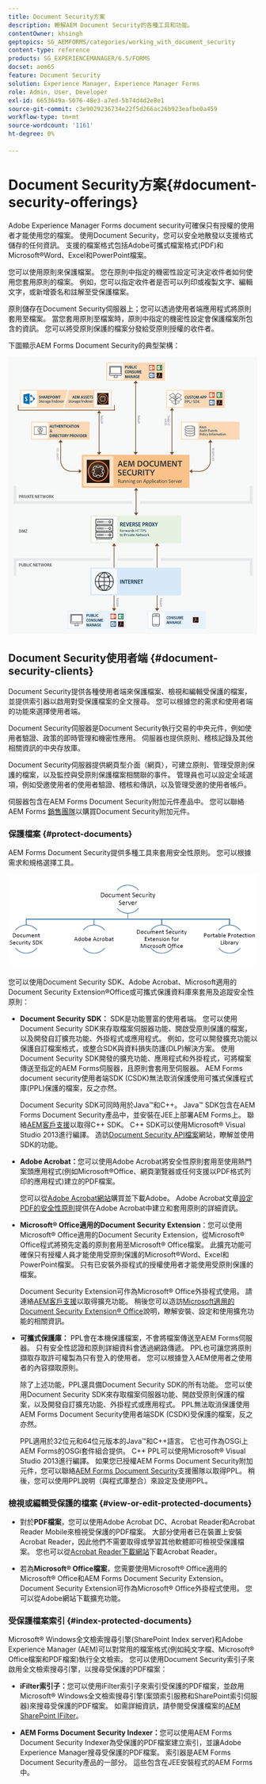 ```yaml
---
title: Document Security方案
description: 瞭解AEM Document Security的各種工具和功能。
contentOwner: khsingh
geptopics: SG_AEMFORMS/categories/working_with_document_security
content-type: reference
products: SG_EXPERIENCEMANAGER/6.5/FORMS
docset: aem65
feature: Document Security
solution: Experience Manager, Experience Manager Forms
role: Admin, User, Developer
exl-id: 6653649a-5076-48e3-a7ed-5b74d4d2e8e1
source-git-commit: c3e9029236734e22f5d266ac26b923eafbe0a459
workflow-type: tm+mt
source-wordcount: '1161'
ht-degree: 0%

---
```


# Document Security方案{#document-security-offerings}

Adobe Experience Manager Forms document security可確保只有授權的使用者才能使用您的檔案。 使用Document Security，您可以安全地散發以支援格式儲存的任何資訊。 支援的檔案格式包括Adobe可攜式檔案格式(PDF)和Microsoft®Word、Excel和PowerPoint檔案。

您可以使用原則來保護檔案。 您在原則中指定的機密性設定可決定收件者如何使用您套用原則的檔案。 例如，您可以指定收件者是否可以列印或複製文字、編輯文字，或新增簽名和註解至受保護檔案。

原則儲存在Document Security伺服器上；您可以透過使用者端應用程式將原則套用至檔案。 當您套用原則至檔案時，原則中指定的機密性設定會保護檔案所包含的資訊。 您可以將受原則保護的檔案分發給受原則授權的收件者。

下圖顯示AEM Forms Document Security的典型架構：

![Document Security — 建議的架構](do-not-localize/document_security_architecture.png)

## Document Security使用者端 {#document-security-clients}

Document Security提供各種使用者端來保護檔案、檢視和編輯受保護的檔案，並提供索引器以啟用對受保護檔案的全文搜尋。 您可以根據您的需求和使用者端的功能來選擇使用者端。

Document Security伺服器是Document Security執行交易的中央元件，例如使用者驗證、政策的即時管理和機密性應用。 伺服器也提供原則、稽核記錄及其他相關資訊的中央存放庫。

Document Security伺服器提供網頁型介面（網頁），可建立原則、管理受原則保護的檔案，以及監控與受原則保護檔案相關聯的事件。 管理員也可以設定全域選項，例如受邀使用者的使用者驗證、稽核和傳訊，以及管理受邀的使用者帳戶。

伺服器包含在AEM Forms Document Security附加元件產品中。 您可以聯絡AEM Forms [銷售團隊](https://business.adobe.com/request-consultation/experience-cloud.html?s_osc=70114000002JNwKAAW&s_iid=70114000002JHs3AAG)以購買Document Security附加元件。

### 保護檔案 {#protect-documents}

AEM Forms Document Security提供多種工具來套用安全性原則。 您可以根據需求和規格選擇工具。

![document-security-offers](assets/document-security-offerings.png)

您可以使用Document Security SDK、Adobe Acrobat、Microsoft適用的Document Security Extension®Office或可攜式保護資料庫來套用及追蹤安全性原則：

* **Document Security SDK：** SDK是功能豐富的使用者端。 您可以使用Document Security SDK來存取檔案伺服器功能、開啟受原則保護的檔案，以及開發自訂擴充功能、外掛程式或應用程式。 例如，您可以開發擴充功能以保護自訂檔案格式，或整合SDK與資料損失防護(DLP)解決方案。 使用Document Security SDK開發的擴充功能、應用程式和外掛程式，可將檔案傳送至指定的AEM Forms伺服器，且原則會套用至伺服器。 AEM Forms document security使用者端SDK (CSDK)無法取消保護使用可攜式保護程式庫(PPL)保護的檔案，反之亦然。

  Document Security SDK可同時用於Java™和C++。 Java™ SDK包含在AEM Forms Document Security產品中，並安裝在JEE上部署AEM Forms上。 聯絡[AEM客戶支援](https://experienceleague.adobe.com/zh-hant?support-solution=General&support-tab=home#support)以取得C++ SDK。 C++ SDK可以使用Microsoft® Visual Studio 2013進行編譯。 造訪[Document Security API檔案](https://help.adobe.com/en_US/livecycle/11.0/Services/WS92d06802c76abadb76c48dfe12dbeb3e281-7ff0.2.html)網站，瞭解並使用SDK的功能。

* **Adobe Acrobat：**&#x200B;您可以使用Adobe Acrobat將安全性原則套用至使用熱門案頭應用程式(例如Microsoft®Office、網頁瀏覽器或任何支援以PDF格式列印的應用程式)建立的PDF檔案。

  您可以從[Adobe Acrobat網站](https://www.adobe.com/acrobat/free-trial-download.html)購買並下載Adobe。 Adobe Acrobat文章[設定PDF的安全性原則](https://helpx.adobe.com/tw/acrobat/using/setting-security-policies-pdfs.html)提供在Adobe Acrobat中建立和套用原則的詳細資訊。

* **Microsoft® Office適用的Document Security Extension**：您可以使用Microsoft® Office適用的Document Security Extension，從Microsoft® Office程式將預先定義的原則套用至Microsoft® Office檔案。 此擴充功能可確保只有授權人員才能使用受原則保護的Microsoft®Word、Excel和PowerPoint檔案。 只有已安裝外掛程式的授權使用者才能使用受原則保護的檔案。

  Document Security Extension可作為Microsoft® Office外掛程式使用。 請連絡[AEM客戶支援](https://helpx.adobe.com/ca/marketing-cloud/contact-support.html)以取得擴充功能。 稍後您可以造訪[Microsoft適用的Document Security Extension® Office](https://experienceleague.adobe.com/docs/experience-manager-document-security/using/download-installer.html?lang=zh-Hant)說明，瞭解安裝、設定和使用擴充功能的相關資訊。

* **可攜式保護庫：** PPL會在本機保護檔案，不會將檔案傳送至AEM Forms伺服器。 只有安全性認證和原則詳細資料會透過網路傳遞。 PPL也可讓您將原則擷取存取許可權製為只有登入的使用者。 您可以根據登入AEM使用者之使用者的內容擷取原則。

  除了上述功能，PPL還具備Document Security SDK的所有功能。 您可以使用Document Security SDK來存取檔案伺服器功能、開啟受原則保護的檔案，以及開發自訂擴充功能、外掛程式或應用程式。 PPL無法取消保護使用AEM Forms Document Security使用者端SDK (CSDK)受保護的檔案，反之亦然。

  PPL適用於32位元和64位元版本的Java™和C++語言。 它也可作為OSGi上AEM Forms的OSGi套件組合提供。 C++ PPL可以使用Microsoft® Visual Studio 2013進行編譯。 如果您已授權AEM Forms Document Security附加元件，您可以聯絡[AEM Forms Document Security](https://experienceleague.adobe.com/zh-hant?support-solution=General&support-tab=home#support)支援團隊以取得PPL。 稍後，您可以使用PPL說明（與程式庫整合）來設定及使用PPL。

### 檢視或編輯受保護的檔案 {#view-or-edit-protected-documents}

* 對於&#x200B;**PDF檔案**，您可以使用Adobe Acrobat DC、Acrobat Reader和Acrobat Reader Mobile來檢視受保護的PDF檔案。 大部分使用者已在裝置上安裝Acrobat Reader，因此他們不需要取得或學習其他軟體即可檢視受保護檔案。 您也可以從[Acrobat Reader下載網站](https://get.adobe.com/reader/)下載Acrobat Reader。

* 若為&#x200B;**Microsoft® Office檔案**，您需要使用Microsoft® Office適用的Microsoft® Office和AEM Forms Document Security Extension。 Document Security Extension可作為Microsoft® Office外掛程式使用。 您可以從Adobe網站下載擴充功能。

### 受保護檔案索引 {#index-protected-documents}

Microsoft® Windows全文檢索搜尋引擎(SharePoint Index server)和Adobe Experience Manager (AEM)可以對常用的檔案格式(例如純文字檔、Microsoft® Office檔案和PDF檔案)執行全文檢索。 您可以使用Document Security索引子來啟用全文檢索搜尋引擎，以搜尋受保護的PDF檔案：

* **iFilter索引子：**&#x200B;您可以使用iFilter索引子來索引受保護的PDF檔案，並啟用Microsoft® Windows全文檢索搜尋引擎(案頭索引服務和SharePoint索引伺服器)來搜尋受保護的PDF檔案。 如需詳細資訊，請參閱受保護檔案的[AEM SharePoint IFilter](assets/sharepoint-ifilter-doc-security.pdf)。

* **AEM Forms Document Security Indexer：**&#x200B;您可以使用AEM Forms Document Security Indexer為受保護的PDF檔案建立索引，並讓Adobe Experience Manager搜尋受保護的PDF檔案。 索引器是AEM Forms Document Security產品的一部分。 這些包含在JEE安裝程式的AEM Forms中。
